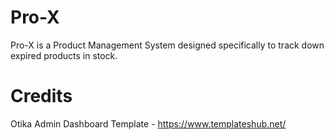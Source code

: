 # Pro-X
Pro-X is a Product Management System designed specifically to track down expired products in stock.

# Credits

Otika Admin Dashboard Template - https://www.templateshub.net/
